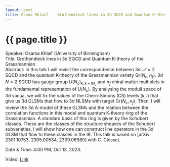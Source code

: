 ```yaml
---
layout: post
title: Osama Khlaif -- Grothendieck lines in 3d SQCD and Quantum K-theory of the Grassmannian
---
```


{{ page.title }}
================

Speaker: Osama Khlaif (University of Birmingham)  
Title: Grothendieck lines in 3d SQCD and Quantum K-theory of the Grassmannian  
Abstract: In this talk I will revisit the correspondence between 3d $\mathcal{N}=2$ SQCD and the quantum K-theory of the Grassmannian variety Gr$(N_c, n_f)$. 3d $N=2$ SQCD has gauge group $U(N_c)_{k,k+lN_c}$ and $n_f$ chiral matter multiplets in the fundamental representation of $U(N_c)$. By analysing the moduli space of 3d vacua, we will fix the values of the Chern-Simons (CS) levels $(k,l)$ that give us 3d GLSMs that flow to 3d NLSMs with target Gr$(N_c,n_f)$. Then, I will review the 3d A-model of these GLSMs and the relation between the correlation functions in this model and quantum K-theory ring of the Grassmannian. A standard basis of this ring is given by the Schubert classes. These are the classes of the structure sheaves of the Schubert subvarieties. I will show how one can construct line operators in the 3d GLSM that flow to these classes in the IR. This talk is based on [arXiv: 2301.10753, 2305.00534, 2309.06980] with C. Closset.   


Date & Time: 4:00 PM, Oct 13, 2023.  

Video: [Link]( https://www.bilibili.com/video/BV1f84y117qJ/ )  